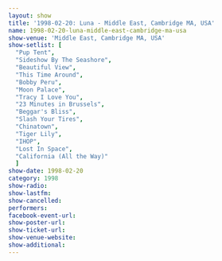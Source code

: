 ```yaml
---
layout: show
title: '1998-02-20: Luna - Middle East, Cambridge MA, USA'
name: 1998-02-20-luna-middle-east-cambridge-ma-usa
show-venue: 'Middle East, Cambridge MA, USA'
show-setlist: [
  "Pup Tent",
  "Sideshow By The Seashore",
  "Beautiful View",
  "This Time Around",
  "Bobby Peru",
  "Moon Palace",
  "Tracy I Love You",
  "23 Minutes in Brussels",
  "Beggar's Bliss",
  "Slash Your Tires",
  "Chinatown",
  "Tiger Lily",
  "IHOP",
  "Lost In Space",
  "California (All the Way)"
  ]
show-date: 1998-02-20
category: 1998
show-radio: 
show-lastfm: 
show-cancelled: 
performers: 
facebook-event-url: 
show-poster-url: 
show-ticket-url: 
show-venue-website: 
show-additional: 
---
```


